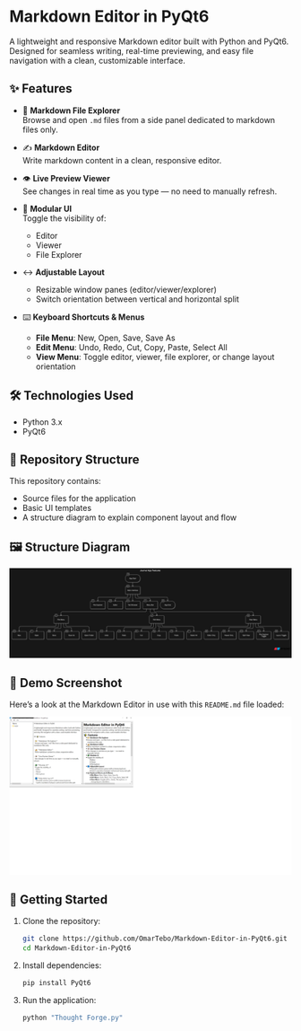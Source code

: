 # Markdown Editor in PyQt6

A lightweight and responsive Markdown editor built with Python and PyQt6. Designed for seamless writing, real-time previewing, and easy file navigation with a clean, customizable interface.

## ✨ Features

- 📁 **Markdown File Explorer**  
  Browse and open `.md` files from a side panel dedicated to markdown files only.

- ✍️ **Markdown Editor**  
  Write markdown content in a clean, responsive editor.

- 👁️ **Live Preview Viewer**  
  See changes in real time as you type — no need to manually refresh.

- 🧩 **Modular UI**  
  Toggle the visibility of:
  - Editor
  - Viewer
  - File Explorer

- ↔️ **Adjustable Layout**  
  - Resizable window panes (editor/viewer/explorer)
  - Switch orientation between vertical and horizontal split

- ⌨️ **Keyboard Shortcuts & Menus**
  - **File Menu**: New, Open, Save, Save As
  - **Edit Menu**: Undo, Redo, Cut, Copy, Paste, Select All
  - **View Menu**: Toggle editor, viewer, file explorer, or change layout orientation

## 🛠️ Technologies Used

- Python 3.x  
- PyQt6

## 📁 Repository Structure

This repository contains:
- Source files for the application
- Basic UI templates
- A structure diagram to explain component layout and flow

## 🖼️ Structure Diagram

![Structure Diagram](Structure%20Diagram.png)

## 📸 Demo Screenshot

Here’s a look at the Markdown Editor in use with this `README.md` file loaded:

![Demo Screenshot](screenshot.png)

## 🚀 Getting Started

1. Clone the repository:
   ```bash
   git clone https://github.com/OmarTebo/Markdown-Editor-in-PyQt6.git
   cd Markdown-Editor-in-PyQt6

2. Install dependencies:
   ```bash
   pip install PyQt6

3. Run the application:

   ```bash
   python "Thought Forge.py"
